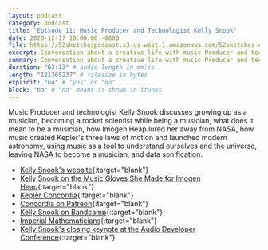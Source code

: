 ```yaml
---
layout: podcast
category: podcast
title: "Episode 11: Music Producer and Technologist Kelly Snook"
date: 2020-12-17 10:00:00 -0800
file: https://52sketchespodcast.s3-us-west-1.amazonaws.com/52sketches-episode-011-Kelly-Snook.mp3
excerpt: Conversation about a creative life with music Producer and technologist Kelly Snook
summary: Conversation about a creative life with music Producer and technologist Kelly Snook
duration: "63:13" # audio length in mm:ss
length: "121365237" # filesize in bytes
explicit: "no" # "yes" or "no"
block: "no" # "no" means is shown in itunes
---
```


Music Producer and technologist Kelly Snook discusses
growing up as a musician,
becoming a rocket scientist while being a musician,
what does it mean to be a musician,
how Imogen Heap lured her away from NASA,
how music created Kepler's three laws of motion and launched modern astronomy,
using music as a tool to understand ourselves and the universe,
leaving NASA to become a musician, and
data sonification.

- [Kelly Snook's website](http://kellysnook.com){:target="blank"}
- [Kelly Snook on the Music Gloves She Made for Imogen Heap](https://www.youtube.com/watch?v=nYZAau0kcDU){:target="blank"}
- [Kepler Concordia](http://concordia.world){:target="blank"}
- [Concordia on Patreon](https://www.patreon.com/concordia){:target="blank"}
- [Kelly Snook on Bandcamp](https://kellysnook.bandcamp.com/releases){:target="blank"}
- [Imperial Mathematicians](https://imperialmathematicians.bandcamp.com/releases){:target="blank"}
- [Kelly Snook's closing keynote at the Audio Developer Conference](https://audio.dev/talks/closing-keynote){:target="blank"}
